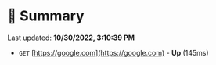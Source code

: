 # 📖 Summary
Last updated: **10/30/2022, 3:10:39 PM**

- `GET` [https://google.com](https://google.com) - **Up** (145ms)

